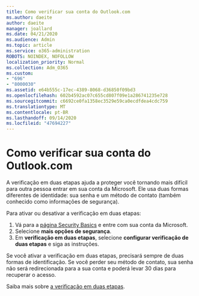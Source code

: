 ```yaml
---
title: Como verificar sua conta do Outlook.com
ms.author: daeite
author: daeite
manager: joallard
ms.date: 04/21/2020
ms.audience: Admin
ms.topic: article
ms.service: o365-administration
ROBOTS: NOINDEX, NOFOLLOW
localization_priority: Normal
ms.collection: Adm_O365
ms.custom:
- "696"
- "8000030"
ms.assetid: e64b555c-17ec-4389-8068-d36850f09bd3
ms.openlocfilehash: 602b4592ac07c655cd807f09e1a286741235e728
ms.sourcegitcommit: c6692ce0fa1358ec3529e59ca0ecdfdea4cdc759
ms.translationtype: MT
ms.contentlocale: pt-BR
ms.lasthandoff: 09/14/2020
ms.locfileid: "47694227"
---
```

# <a name="how-to-verify-your-outlookcom-account"></a>Como verificar sua conta do Outlook.com

A verificação em duas etapas ajuda a proteger você tornando mais difícil para outra pessoa entrar em sua conta da Microsoft. Ele usa duas formas diferentes de identidade: sua senha e um método de contato (também conhecido como informações de segurança).
  
Para ativar ou desativar a verificação em duas etapas:
  
1. Vá para a [página Security Basics](https://go.microsoft.com/fwlink/?linkid=842325) e entre com sua conta da Microsoft.
2. Selecione **mais opções de segurança**.
3. Em **verificação em duas etapas**, selecione **configurar verificação de duas etapas** e siga as instruções.

Se você ativar a verificação em duas etapas, precisará sempre de duas formas de identificação. Se você perder seu método de contato, sua senha não será redirecionada para a sua conta e poderá levar 30 dias para recuperar o acesso.
  
Saiba mais sobre [a verificação em duas etapas](https://go.microsoft.com/fwlink/?linkid=872270).
  